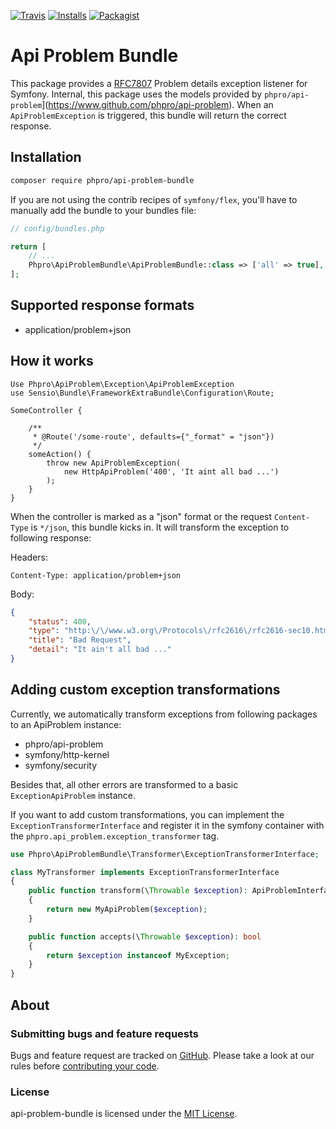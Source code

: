 [![Travis](https://img.shields.io/travis/phpro/api-problem-bundle/master.svg)](http://travis-ci.org/phpro/api-problem-bundle)
[![Installs](https://img.shields.io/packagist/dt/phpro/api-problem-bundle.svg)](https://packagist.org/packages/phpro/api-problem-bundle/stats)
[![Packagist](https://img.shields.io/packagist/v/phpro/api-problem-bundle.svg)](https://packagist.org/packages/phpro/api-problem-bundle)


# Api Problem Bundle

This package provides a [RFC7807](https://tools.ietf.org/html/rfc7807) Problem details exception listener for Symfony.
Internal, this package uses the models provided by `phpro/api-problem`](https://www.github.com/phpro/api-problem).
When an `ApiProblemException` is triggered, this bundle will return the correct response.


## Installation

```sh
composer require phpro/api-problem-bundle
```

If you are not using the contrib recipes of `symfony/flex`, you'll have to manually add the bundle to your bundles file:

```php
// config/bundles.php

return [
    // ...
    Phpro\ApiProblemBundle\ApiProblemBundle::class => ['all' => true],
];
```

## Supported response formats

- application/problem+json


## How it works

```
Use Phpro\ApiProblem\Exception\ApiProblemException
use Sensio\Bundle\FrameworkExtraBundle\Configuration\Route;

SomeController {

    /**
     * @Route('/some-route', defaults={"_format" = "json"})
     */
    someAction() {
        throw new ApiProblemException(
            new HttpApiProblem('400', 'It aint all bad ...')
        );
    }
}
```

When the controller is marked as a "json" format or the request `Content-Type` is `*/json`, this bundle kicks in.
It will transform the exception to following response:

Headers:
```
Content-Type: application/problem+json
```

Body:
```json
{
    "status": 400,
    "type": "http:\/\/www.w3.org\/Protocols\/rfc2616\/rfc2616-sec10.html",
    "title": "Bad Request",
    "detail": "It ain't all bad ..."
}
```

## Adding custom exception transformations

Currently, we automatically transform exceptions from following packages to an ApiProblem instance:

- phpro/api-problem
- symfony/http-kernel
- symfony/security

Besides that, all other errors are transformed to a basic `ExceptionApiProblem` instance.

If you want to add custom transformations, you can implement the `ExceptionTransformerInterface`
 and register it in the symfony container with the `phpro.api_problem.exception_transformer` tag.
 
```php
use Phpro\ApiProblemBundle\Transformer\ExceptionTransformerInterface;

class MyTransformer implements ExceptionTransformerInterface
{
    public function transform(\Throwable $exception): ApiProblemInterface
    {
        return new MyApiProblem($exception);
    }

    public function accepts(\Throwable $exception): bool
    {
        return $exception instanceof MyException;
    }
}
```

## About

### Submitting bugs and feature requests

Bugs and feature request are tracked on [GitHub](https://github.com/phpro/api-problem-bundle/issues).
Please take a look at our rules before [contributing your code](CONTRIBUTING).

### License

api-problem-bundle is licensed under the [MIT License](LICENSE).
